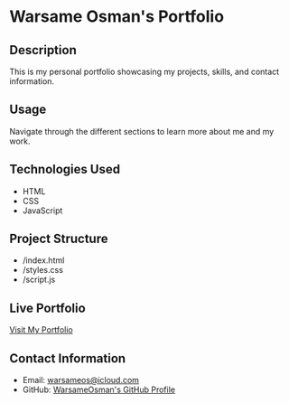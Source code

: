 # Warsame Osman's Portfolio

## Description
This is my personal portfolio showcasing my projects, skills, and contact information.

## Usage
Navigate through the different sections to learn more about me and my work.

## Technologies Used
- HTML
- CSS
- JavaScript

## Project Structure
- /index.html
- /styles.css
- /script.js

## Live Portfolio
[Visit My Portfolio](https://warsameosman.github.io/portfolio)

## Contact Information
- Email: warsameos@icloud.com
- GitHub: [WarsameOsman's GitHub Profile](https://github.com/WarsameOsman)

